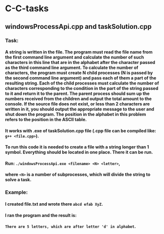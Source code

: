 # C-C-tasks
## windowsProcessApi.cpp and taskSolution.cpp
### Task:
#### A string is written in the file. The program must read the file name from the first command line argument and calculate the number of such characters in this line that are in the alphabet after the character passed as the third command line argument. To calculate the number of characters, the program must create N child processes (N is passed by the second command line argument) and pass each of them a part of the resulting string. Each of the child processes must calculate the number of characters corresponding to the condition in the part of the string passed to it and return it to the parent. The parent process should sum up the numbers received from the children and output the total amount to the console. If the source file does not exist, or less than 2 characters are written in it, you should output the appropriate message to the user and shut down the program. The position in the alphabet in this problem refers to the position in the ASCII table.

#### It works with .exe of taskSolution.cpp file (.cpp file can be compiled like: ```g++ <file.cpp>```).
#### To run this code it is needed to create a file with a string longer than 1 symbol. Everything should be located in one place. There it can be run.
#### Run: ```./windowsProcessApi.exe <filename> <N> <letter>```,
####     where ```<N>``` is a number of subprocesses, which will divide the string to solve a task.

### Example:
#### I created file.txt and wrote there ```abcd efab XyZ```.
#### I ran the program and the result is:
####     ```There are 5 letters, which are after letter 'd' in alphabet```.
